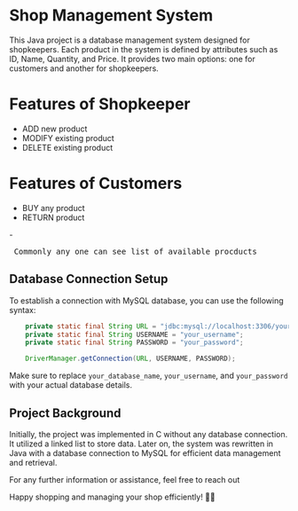# Shop Management System

This Java project is a database management system designed for shopkeepers.
Each product in the system is defined by attributes such as ID, Name, Quantity, and Price.
It provides two main options: one for customers and another for shopkeepers.

# Features of Shopkeeper
- ADD new product
- MODIFY existing product
- DELETE existing product

# Features of Customers
- BUY any product
- RETURN product

-<pre> Commonly any one can see list of available procducts </pre>


## Database Connection Setup

To establish a connection with MySQL database, you can use the following syntax:

```java
    private static final String URL = "jdbc:mysql://localhost:3306/your_database_name";
    private static final String USERNAME = "your_username";
    private static final String PASSWORD = "your_password";

    DriverManager.getConnection(URL, USERNAME, PASSWORD);
```

Make sure to replace `your_database_name`, `your_username`, and `your_password` with your actual database details.

## Project Background

Initially, the project was implemented in C without any database connection. It utilized a linked list to store data. Later on, the system was rewritten in Java with a database connection to MySQL for efficient data management and retrieval.

For any further information or assistance, feel free to reach out

Happy shopping and managing your shop efficiently! 🛒🔧
